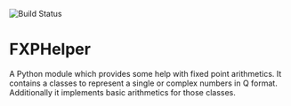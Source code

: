 ![Build Status](https://github.com/karol-sw/FXPHelper/workflows/python-app/badge.svg)

# FXPHelper
A Python module which provides some help with fixed point arithmetics.
It contains a classes to represent a single or complex numbers in Q format. Additionally it implements basic arithmetics for those classes.

